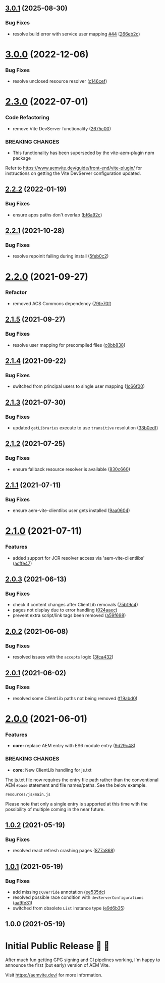 ## [3.0.1](https://github.com/aem-vite/aem-vite/compare/v3.0.0...v3.0.1) (2025-08-30)


### Bug Fixes

* resolve build error with service user mapping [#44](https://github.com/aem-vite/aem-vite/issues/44) ([266eb2c](https://github.com/aem-vite/aem-vite/commit/266eb2c37356595b771a3c7191cf28137e4f9b92))

# [3.0.0](https://github.com/aem-vite/aem-vite/compare/v2.3.0...v3.0.0) (2022-12-06)


### Bug Fixes

* resolve unclosed resource resolver ([c146cef](https://github.com/aem-vite/aem-vite/commit/c146cefe742e15e0fb79dd15d653a33a3d80c8dc))

# [2.3.0](https://github.com/aem-vite/aem-vite/compare/v2.2.2...v2.3.0) (2022-07-01)


### Code Refactoring

* remove Vite DevServer functionality ([2675c00](https://github.com/aem-vite/aem-vite/commit/2675c00befaf4a3d124cee8036555782f7e0743f))


### BREAKING CHANGES

* This functionality has been superseded by the vite-aem-plugin npm package

Refer to https://www.aemvite.dev/guide/front-end/vite-plugin/ for instructions on getting the Vite DevServer configuration updated.

## [2.2.2](https://github.com/aem-vite/aem-vite/compare/v2.2.1...v2.2.2) (2022-01-19)


### Bug Fixes

* ensure apps paths don't overlap ([bf6a92c](https://github.com/aem-vite/aem-vite/commit/bf6a92c796731dce82133162d78c95bcffe0cad6))

## [2.2.1](https://github.com/aem-vite/aem-vite/compare/v2.2.0...v2.2.1) (2021-10-28)


### Bug Fixes

* resolve repoinit failing during install ([5feb0c2](https://github.com/aem-vite/aem-vite/commit/5feb0c202f00e9341ed601f3a901c6ae0de768c3))

# [2.2.0](https://github.com/aem-vite/aem-vite/compare/v2.1.5...v2.2.0) (2021-09-27)


### Refactor

* removed ACS Commons dependency ([79fe70f](https://github.com/aem-vite/aem-vite/commit/79fe70fe378eace700a8d72cdef2056ca8395ee2))

## [2.1.5](https://github.com/aem-vite/aem-vite/compare/v2.1.4...v2.1.5) (2021-09-27)


### Bug Fixes

* resolve user mapping for precompiled files ([c8bb838](https://github.com/aem-vite/aem-vite/commit/c8bb8387720496dbb4b5ea1eb625dea213476bf9))

## [2.1.4](https://github.com/aem-vite/aem-vite/compare/v2.1.3...v2.1.4) (2021-09-22)


### Bug Fixes

* switched from principal users to single user mapping ([1c66f00](https://github.com/aem-vite/aem-vite/commit/1c66f008f7aa9655004b568cd8dea3da77b4b0e9))

## [2.1.3](https://github.com/aem-vite/aem-vite/compare/v2.1.2...v2.1.3) (2021-07-30)


### Bug Fixes

* updated `getLibraries` execute to use `transitive` resolution ([33b0edf](https://github.com/aem-vite/aem-vite/commit/33b0edf3fa077dfc0940b7473aee888c51818994))

## [2.1.2](https://github.com/aem-vite/aem-vite/compare/v2.1.1...v2.1.2) (2021-07-25)


### Bug Fixes

* ensure fallback resource resolver is available ([830c660](https://github.com/aem-vite/aem-vite/commit/830c66034de3217fd1dfb27dbd45e2663a056f41))

## [2.1.1](https://github.com/aem-vite/aem-vite/compare/v2.1.0...v2.1.1) (2021-07-11)


### Bug Fixes

* ensure aem-vite-clientlibs user gets installed ([9aa0604](https://github.com/aem-vite/aem-vite/commit/9aa060499cf2c04bcf1e38329ac8c5bcd2986fc5))

# [2.1.0](https://github.com/aem-vite/aem-vite/compare/v2.0.3...v2.1.0) (2021-07-11)


### Features

* added support for JCR resolver access via 'aem-vite-clientlibs' ([acffe47](https://github.com/aem-vite/aem-vite/commit/acffe4787f873559c3460dca6b5f2bb9132be4ff))

## [2.0.3](https://github.com/aem-vite/aem-vite/compare/v2.0.2...v2.0.3) (2021-06-13)


### Bug Fixes

* check if content changes after ClientLib removals ([75b19c4](https://github.com/aem-vite/aem-vite/commit/75b19c4ed38cc692ccf81aa86e7d958bb9a1e65a))
* pages not display due to error handling ([024aaec](https://github.com/aem-vite/aem-vite/commit/024aaec34aff567d51243a33a036f25ce8eaa561))
* prevent extra script/link tags been removed ([a59f698](https://github.com/aem-vite/aem-vite/commit/a59f698614e7d0705ab1594a0911d354d655a49c))

## [2.0.2](https://github.com/aem-vite/aem-vite/compare/v2.0.1...v2.0.2) (2021-06-08)


### Bug Fixes

* resolved issues with the `accepts` logic ([3fca432](https://github.com/aem-vite/aem-vite/commit/3fca43201088cc7a7ff2eea9ea0664a183deca64))

## [2.0.1](https://github.com/aem-vite/aem-vite/compare/v2.0.0...v2.0.1) (2021-06-02)


### Bug Fixes

* resolved some ClientLib paths not being removed ([f19abd0](https://github.com/aem-vite/aem-vite/commit/f19abd0d52b270c04fc74ab56a698da151e4a398))

# [2.0.0](https://github.com/aem-vite/aem-vite/compare/v1.0.2...v2.0.0) (2021-06-01)


### Features

* **core:** replace AEM entry with ES6 module entry ([9d29c48](https://github.com/aem-vite/aem-vite/commit/9d29c4896e23275ad62f74f8060f8b055a5996a3))


### BREAKING CHANGES

* **core:** New ClientLib handling for js.txt

The js.txt file now requires the entry file path rather than the conventional AEM `#base` statement and file names/paths. See the below example.
```
resources/js/main.js
```

Please note that only a single entry is supported at this time with the possibility of multiple coming in the near future.

## [1.0.2](https://github.com/aem-vite/aem-vite/compare/v1.0.1...v1.0.2) (2021-05-19)


### Bug Fixes

* resolved react refresh crashing pages ([877a868](https://github.com/aem-vite/aem-vite/commit/877a868659df15b3c11b8e91f559190d8489cb4b))

## [1.0.1](https://github.com/aem-vite/aem-vite/compare/v1.0.0...v1.0.1) (2021-05-19)


### Bug Fixes

* add missing `@Override` annotation ([ee535dc](https://github.com/aem-vite/aem-vite/commit/ee535dc1213d309d3f9958239942972d9ae8d14a))
* resolved possible race condition with `devServerConfigurations` ([aa9fe31](https://github.com/aem-vite/aem-vite/commit/aa9fe31bf9c8bee1a05c62b8e01bfbb0a99d3523))
* switched from obsolete `List` instance type ([e9d6b35](https://github.com/aem-vite/aem-vite/commit/e9d6b35836510dcc33f520a43e2e3a1bc01b8dac))

## 1.0.0 (2021-05-19)


# Initial Public Release 🎉 🎉

After much fun getting GPG signing and CI pipelines working, I'm happy to announce the first (but early) version of AEM Vite.

Visit https://aemvite.dev/ for more information.
